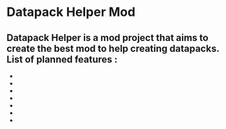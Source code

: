 # Datapack Helper Mod

Datapack Helper is a mod project that aims to create the best mod to help creating datapacks. List of planned features :
-
-
-
-
-
-
-
-
